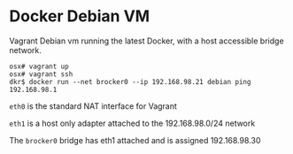 # Docker Debian VM

Vagrant Debian vm running the latest Docker, with a host accessible bridge network.

```
osx# vagrant up
osx# vagrant ssh
dkr$ docker run --net brocker0 --ip 192.168.98.21 debian ping 192.168.98.1
```

`eth0` is the standard NAT interface for Vagrant

`eth1` is a host only adapter attached to the 192.168.98.0/24 network

The `brocker0` bridge has eth1 attached and is assigned 192.168.98.30

